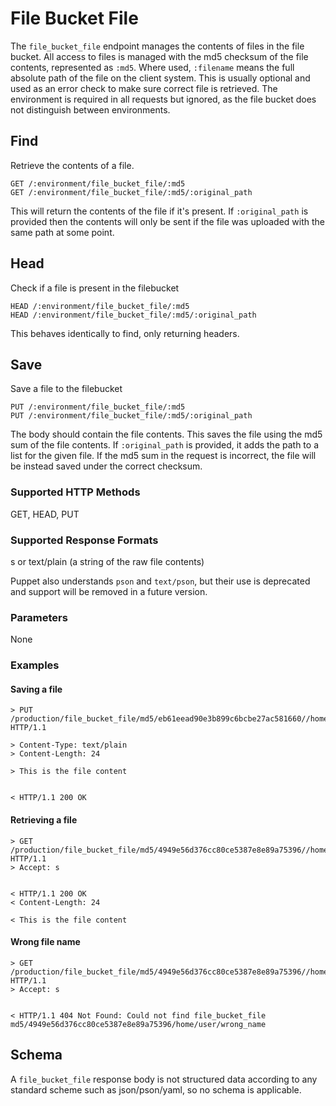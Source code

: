 File Bucket File
=============

The `file_bucket_file` endpoint manages the contents of files in the
file bucket. All access to files is managed with the md5 checksum of the
file contents, represented as `:md5`. Where used, `:filename` means the
full absolute path of the file on the client system. This is usually
optional and used as an error check to make sure correct file is
retrieved.  The environment is required in all requests but ignored, as
the file bucket does not distinguish between environments.

Find
----

Retrieve the contents of a file.

    GET /:environment/file_bucket_file/:md5
    GET /:environment/file_bucket_file/:md5/:original_path

This will return the contents of the file if it's present. If
`:original_path` is provided then the contents will only be sent if the
file was uploaded with the same path at some point.

Head
----

Check if a file is present in the filebucket

    HEAD /:environment/file_bucket_file/:md5
    HEAD /:environment/file_bucket_file/:md5/:original_path

This behaves identically to find, only returning headers.

Save
----

Save a file to the filebucket

    PUT /:environment/file_bucket_file/:md5
    PUT /:environment/file_bucket_file/:md5/:original_path

The body should contain the file contents. This saves the file using the
md5 sum of the file contents. If `:original_path` is provided, it adds
the path to a list for the given file. If the md5 sum in the request is
incorrect, the file will be instead saved under the correct checksum.

### Supported HTTP Methods

GET, HEAD, PUT

### Supported Response Formats

s or text/plain (a string of the raw file contents)

Puppet also understands `pson` and `text/pson`, but their use is
deprecated and support will be removed in a future version.

### Parameters

None

### Examples

#### Saving a file

    > PUT /production/file_bucket_file/md5/eb61eead90e3b899c6bcbe27ac581660//home/user/myfile.txt HTTP/1.1

    > Content-Type: text/plain
    > Content-Length: 24

    > This is the file content


    < HTTP/1.1 200 OK

#### Retrieving a file

    > GET /production/file_bucket_file/md5/4949e56d376cc80ce5387e8e89a75396//home/user/myfile.txt HTTP/1.1
    > Accept: s


    < HTTP/1.1 200 OK
    < Content-Length: 24

    < This is the file content

#### Wrong file name

    > GET /production/file_bucket_file/md5/4949e56d376cc80ce5387e8e89a75396//home/user/wrong_name HTTP/1.1
    > Accept: s


    < HTTP/1.1 404 Not Found: Could not find file_bucket_file md5/4949e56d376cc80ce5387e8e89a75396/home/user/wrong_name

Schema
------

A `file_bucket_file` response body is not structured data according to any standard scheme such as
json/pson/yaml, so no schema is applicable.
